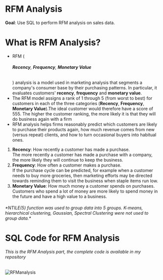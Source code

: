 # RFM Analysis

<b>Goal</b>: Use SQL to perform RFM analysis on sales data.

# What is RFM Analysis?

<ul>
  <li> RFM ( <h6><b>Recency</b>, <b>Frequency</b>, <b>Monetary Value</b></h6> ) analysis is a model used in marketing analysis that segments a company's consumer base by their purchasing patterns.
In particular, it evaluates customers' <b>recency</b>, <b>frequency</b> and <b>monetary value</b>.</li>
  <li>The RFM model assigns a rank of 1 through 5 (from worst to best) for customers in each of the three categories (<b>Recency</b>, <b>Frequency</b>, <b>Monetary Value</b>).The ideal customer would therefore have a score of 555. The higher the customer ranking, the more likely it is that they will do business again with a firm
  </li>
  <li>RFM analysis helps firms reasonably predict which customers are likely to purchase their products again, how much revenue comes from new (versus repeat) clients, and how to turn occasional buyers into habitual ones.
  </li>
</ul>

<ol>
<li><b>Recency</b>: How recently a customer has made a purchase.<br>The more recently a customer has made a purchase with a company, the more likely they will continue to keep the business.</br></li>
<li><b>Frequency</b>: How often a customer makes a purchase.<br>If the purchase cycle can be predicted, for example when a customer needs to buy more groceries, then marketing efforts may be directed towards reminding them to visit the business when staple items run low.</br></li>
<li><b>Monetary Value</b>: How much money a customer spends on purchases. <br>Customers who spend a lot of money are more likely to spend money in the future and have a high value to a business.</br></li>
</ol>



<h6><i>*NTILE(5) function was used to group data into 5 groups. K-means, hierarchical clustering, Gaussian, Spectral Clustering were not used to group data.*</i></h6>


# SQL Code for RFM Analysis

<h6>This is the RFM Analysis part, the complete code is available in my repository</h6>

![RFManalysis](https://user-images.githubusercontent.com/110753469/199351827-affb5f57-d1cb-423f-b38a-cd134bf5f10e.PNG)
